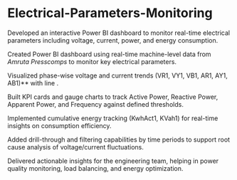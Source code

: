 # Electrical-Parameters-Monitoring
Developed an interactive Power BI dashboard to monitor real-time electrical parameters including voltage, current, power, and energy consumption. 

 Created Power BI dashboard using real-time machine-level data from *Amruta Presscomps* to monitor key electrical parameters.

 Visualized phase-wise voltage and current trends (VR1, VY1, VB1, AR1, AY1, AB1)** with line .

 Built KPI cards and gauge charts to track Active Power, Reactive Power, Apparent Power, and Frequency against defined thresholds.

 Implemented cumulative energy tracking (KwhAct1, KVah1) for real-time insights on consumption efficiency.

 Added drill-through and filtering capabilities by time periods to support root cause analysis of voltage/current fluctuations.

 Delivered actionable insights for the engineering team, helping in power quality monitoring, load balancing, and energy optimization.
